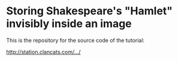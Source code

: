 # Storing Shakespeare's "Hamlet" invisibly inside an image

This is the repository for the source code of the tutorial:

http://station.clancats.com/.../